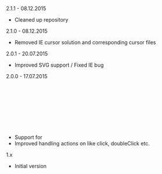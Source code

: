2.1.1 - 08.12.2015
- Cleaned up repository

2.1.0 - 08.12.2015
- Removed IE cursor solution and corresponding cursor files	

2.0.1 - 20.07.2015
- Improved SVG support / Fixed IE bug

2.0.0 - 17.07.2015
- Support for <svg> element
- Improved handling actions on like click, doubleClick etc.

1.x
- Initial version
